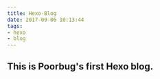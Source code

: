 ```yaml
---
title: Hexo-Blog
date: 2017-09-06 10:13:44
tags:
- hexo
- blog
---
```


## This is Poorbug's first Hexo blog.

